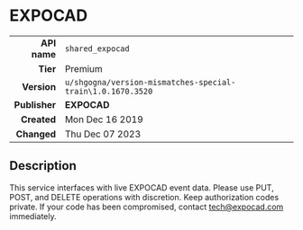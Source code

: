# EXPOCAD
| | |
|-:|-|
|**API name**|`shared_expocad`|
|**Tier**|Premium|
|**Version**|`u/shgogna/version-mismatches-special-train\1.0.1670.3520`|
|**Publisher**|**EXPOCAD**|
|**Created**|Mon Dec 16 2019|
|**Changed**|Thu Dec 07 2023|

## Description
This service interfaces with live EXPOCAD event data.  Please use PUT, POST, and DELETE operations with discretion. Keep authorization codes private. If your code has been compromised, contact tech@expocad.com immediately.
